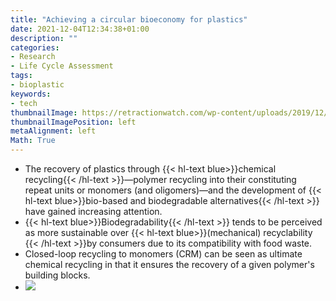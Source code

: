 ```yaml
---
title: "Achieving a circular bioeconomy for plastics"
date: 2021-12-04T12:34:38+01:00
description: ""
categories:
- Research
- Life Cycle Assessment
tags:
- bioplastic
keywords:
- tech
thumbnailImage: https://retractionwatch.com/wp-content/uploads/2019/12/science.jpg
thumbnailImagePosition: left
metaAlignment: left
Math: True
---
```

<!--more-->
* The recovery of plastics through {{< hl-text blue>}}chemical recycling{{< /hl-text >}}—polymer recycling into their constituting repeat units or monomers (and oligomers)—and the development of {{< hl-text blue>}}bio-based and biodegradable alternatives{{< /hl-text >}} have gained increasing attention.
* {{< hl-text blue>}}Biodegradability{{< /hl-text >}} tends to be perceived as more sustainable over {{< hl-text blue>}}(mechanical) recyclability {{< /hl-text >}}by consumers due to its compatibility with food waste.
* Closed-loop recycling to monomers (CRM) can be seen as ultimate chemical recycling in that it ensures the recovery of a given polymer's building blocks.
* ![](https://www.science.org/cms/10.1126/science.abj3476/asset/ab5f3bb7-50c8-4e95-b31a-d91ca953a229/assets/graphic/373_49_f1.jpeg)
